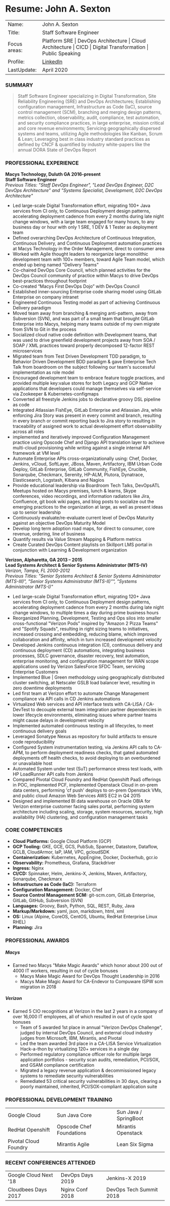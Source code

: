 # Resume: John A. Sexton
<table>

<tr>
<td>Name:</td>
<td>John A. Sexton</td>
</tr>

<tr>
<td>Title:</td>
<td>Staff Software Engineer</td>
</tr>

<tr>
<td>Focus areas:</td>
<td>Platform SRE | DevOps Architecture | Cloud Architecture | CICD | Digital Transformation | Public Speaking </td>
</tr>

<tr>
<td>Profile:</td>
<td><a href="https://www.linkedin.com/in/john-sexton-8b943a18/">LinkedIn</a></td>
</tr>

<tr>
<td>LastUpdate:</td>
<td>April 2020</td>
</tr>

</table>

### SUMMARY
> Staff Software Engineer specializing in Digital Transformation, Site Reliability Engineering (SRE) and DevOps Architectures; Establishing configuration management, Infrastructure as Code (IaC), source control management (SCM), branching and merging design patterns, metrics collection, observability, audit, compliance, test automation, and security compliance practices, in large enterprise, mission critical and core revenue environments; Servicing geographically dispersed systems and teams, utilizing Agile methodologies like Kanban, Scrum & Lean; Leveraging best in class industry standard practices as defined by CNCF & quantified by industry white-papers like the annual DORA State of DevOps Report

### PROFESSIONAL EXPERIENCE <br>
**Macys Technology, Duluth GA 2016-present** <br>
**Staff Software Engineer** <br>
_Previous Titles: "Staff DevOps Engineer", "Lead DevOps Engineer, D2C DevOps Architecture" and "Systems Specialist, Development, D2C DevOps Architecture"_
* Led large-scale Digital Transformation effort, migrating 100+ Java services from CI only, to Continuous Deployment design patterns, accelerating deployment cadence from every 2 months during late night change windows, with a large team engaged for many hours, to any business day or hour with only 1 SRE, 1 DEV & 1 Tester as deployment team
* Defined overarching DevOps Architecture of Continuous Integration, Continuous Delivery, and Continuous Deployment automation practices at Macys Technology in the Order Management, direct to consumer area
* Worked with Agile thought leaders to reorganize large monolithic development team with 100+ members, toward Agile Team model, which ended up being named "Delivery Teams"
* Co-chaired DevOps Core Council, which planned activities for the DevOps Council community of practice within Macys to drive DevOps best-practices throughout footprint
* Co-created “Macys First DevOps Dojo” with DevOps Council
* Established inner-sourcing Enterprise code sharing model using GitLab Enterprise on company intranet
* Engineered Continuous Testing model as part of achieving Continuous Delivery paradigm
* Moved team away from branching & merging anti-pattern, away from Subversion (SVN), and was part of a small team that brought GitLab Enterprise into Macys, helping many teams outside of my own migrate from SVN to Git in the process
* Socialized cloud native code definition with Development teams, that was used to drive greenfield development projects away from SOA / SOAP / XML practices toward properly decomposed 12-factor REST microservices
* Migrated team from Test Driven Development TDD paradigm, to Behavior Driven Development BDD paradigm & gave Enterprise Tech Talk from boardroom on the subject following our team's successful implementation as role model
* Encouraged development team to embrace feature toggle practices, and provided multiple key:value stores for both Legacy and GCP Native applications that developers could manage themselves via self-service via Zookeeper & Kubernetes-configmaps
* Converted all freestyle Jenkins jobs to declarative groovy DSL pipeline as code
* Integrated Atlassian FishEye, GitLab Enterprise and Atlassian Jira, while enforcing Jira Story was present in every commit and branch, resulting in every branch or commit reporting back to Jira story to resulting in traceability of assigned work to actual development effort observability across all roles
* implemented and iteratively improved Configuration Management practice using Opscode Chef and Django API translation layer to achieve multi-cloud provisioning while writing against a single internal API framework at VM level
* Automate Enterprise APIs cross-organizationally using: Chef, Docker, Jenkins, vCloud, SoftLayer, JBoss, Maven, Artifactory, IBM Urban Code Deploy, GitLab Enterprise, GitLab Community, FishEye, Crucible, Sonarqube, Checkmarx, Serenity, HP-ALM, Plutora, Dynatrace, Elasticsearch, Logstash, Kibana and Nagios
* Provide educational leadership via Boardroom Tech Talks, DevOpsATL Meetups hosted on Macys premises, lunch & learns, Skype conferences, video recordings, and information radiators like Jira, Confluence, git book wiki pages, and blog posts to socialize out the emerging practices to the organization at large, as well as present ideas up to senior leadership
* Continuously evaluate/re-evaluate current level of DevOps Maturity against an objective DevOps Maturity Model
* Develop long term adoption road maps, for direct to consumer, core revenue, ordering, line of business
* Quantify results via Value Stream Mapping & Platform metrics
* Create Curated DevOps Content playlists on Skillport LMS portal in conjunction with Learning & Development organization

**Verizon, Alpharetta, GA 2013 – 2015** <br>
**Lead Systems Architect & Senior Systems Administrator (MTS-IV)** <br>
_Verizon, Tampa, FL 2000-2012_ <br>
_Previous Titles: "Senior Systems Architect & Senior Systems Administrator (MTS-III)", "Senior Systems Administrator (MTS-II)"", "Systems Administrator (MTS-I)"_
* Led large-scale Digital Transformation effort, migrating 120+ Java services from CI only, to Continuous Deployment design patterns, accelerating deployment cadence from every 2 months during late night change windows, to multiple times a day during prime business hours
* Reorganized Planning, Development, Testing and Ops silos into smaller cross-functional "Verizon Pods" inspired by "Amazon 2 Pizza Teams" and "Spotify Squads", resulting in right sizing teams to initiatives, increased crossing and embedding, reducing blame, which improved collaboration and affinity, which in turn increased development velocity
* Developed Jenkins continuous integration (CI), continuous delivery and continuous deployment (CD) automations, integrating business processes, SDLC governance, disaster recovery, test automation, enterprise monitoring, and configuration management for WAN scope applications used by Verizon SalesForce SFDC Team, servicing Enterprise Customers
* Implemented Blue | Green methodology using geographically distributed cluster switching, at Netscaler GSLB load balancer level, resulting in zero downtime deployments
* Led first team at Verizon effort to automate Change Management compliance via API calls in CD Jenkins automations
* Virtualized Web services and API interface tests with CA-LISA / CA-DevTest to decouple external team integration partner dependencies in lower lifecycle environments, eliminating issues where partner teams might cause delays in development velocity
* Implemented automated continuous testing in all lifecycles, to meet continuous delivery goals
* Leveraged Sonatype Nexus as repository for build artifacts to ensure code reproducibility
* Configured System instrumentation testing, via Jenkins API calls to CA-APM, to perform deployment readiness checks, that gated automated deployments off health checks, to avoid deploying to an overburdened or unavailable host
* Automated System under test (SuT) performance stress test loads, with HP LoadRunner API calls from Jenkins
* Compared Pivotal Cloud Foundry and RedHat Openshift PaaS offerings in POC, implemented PCF, implemented Openstack Cloud in on-prem data centers, performing 'cf push' deploys to on-prem Openstack VMs, and public cloud Amazon Web Services AWS EC2 in Q4 2015
* Designed and implemented BI data warehouse on Oracle OBIA for Verizon enterprise customer facing sales portal, performing system architecture including scaling, storage, system resources, security, high availability (HA) clustering, and configuration management tasks

### CORE COMPETENCIES
* **Cloud Platforms:** Google Cloud Platform (GCP) <br>
* **GCP Tooling:** GKE, GCE, GCS, PubSub, Spanner, Datastore, Dataflow, GCLB, CloudArmor, IaP, IAM, VPC, gcloudSDK <br>
* **Containerization:** Kubernetes, AppEngine, Docker, Dockerhub, gcr.io <br>
* **Observability:** Prometheus, Grafana, Stackdriver <br>
* **Ingress:** Nginx <br>
* **CI/CD:** Spinnaker, Helm, Jenkins-X, Jenkins, Maven, Artifactory, Sonarqube, Checkmarx <br>
* **Infrastructure as Code (IaC):** Terraform <br>
* **Configuration Management:** Docker, Chef <br>
* **Source Control Management SCM:** git-scm.com, GitLab Enterprise, GitLab, GitHub, Subversion (SVN) <br>
* **Languages:** Groovy, Bash, Python, SQL, REST, Ruby, Java <br>
* **Markup/Markdown:** yaml, json, markdown, html, xml <br>
* **OS:** Linux (Alpine, CoreOS, CentOS, Ubuntu, RedHat Enterprise Linux RHEL) <br>
* **Planning:** Jira <br>

### PROFESSIONAL AWARDS
##### Macys
* Earned two Macys "Make Magic Awards" which honor about 200 out of 4000 IT workers, resulting in out of cycle bonuses
  * Macys Make Magic Award for DevOps Thought Leadership in 2016
  * Macys Make Magic Award for CA-Endevor to Compuware ISPW scm migration in 2018

##### Verizon
* Earned 5 CIO recognitions at Verizon in the last 2 years in a company of over 16,000 IT employees, all of which resulted in out of cycle spot bonuses
  * Team of 5 awarded 1st place in annual "Verizon DevOps Challenge", judged by internal DevOps Council, and external cloud industry judges from Microsoft, IBM, Mirantis, and Pivotal
  * Led the team awarded 3rd place in a CA-LISA Service Virtualization Hack-a-thon by virtualizing 120+ services in a single day
  * Performed regulatory compliance officer role for multiple large application portfolios - security scan audits, remediation, PCI/SOX, and GSAM compliance certification
  * Migrated a legacy revenue application & decommissioned legacy systems to remediate security vulnerabilities
  * Remediated 53 critical security vulnerabilities in 30 days, clearing a poorly maintained, inherited, PCI/SOX-compliant application suite

### PROFESSIONAL DEVELOPMENT TRAINING
<table>

<tr>
<td>Google Cloud</td>
<td>Sun Java Core</td>
<td>Sun Java / SpringBoot</td>
</tr>

<tr>
<td>RedHat Openshift</td>
<td>Opscode Chef Foundations</td>
<td>Mirantis Openstack</td>
</tr>

<tr>
<td>Pivotal Cloud Foundry</td>
<td>Mirantis Agile</td>
<td>Lean Six Sigma</td>
</tr>

</table>

### RECENT CONFERENCES ATTENDED
<table>

<tr>
<td>Google Cloud Next '18</td>
<td>DevOps Days 2019</td>
<td>Jenkins-X 2019</td>
</tr>

<tr>
<td>Cloudbees Days 2017</td>
<td>Nginx Conf 2018</td>
<td>DevOps Tech Summit 2018</td>
</tr>

</table>
